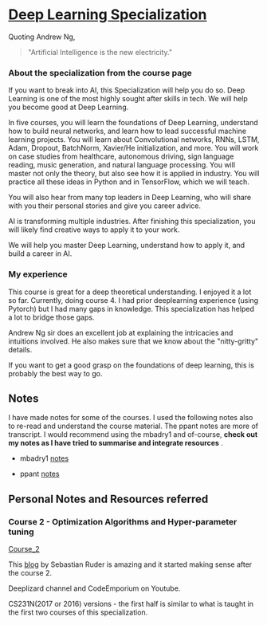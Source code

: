 # [Deep Learning Specialization](https://www.coursera.org/specializations/deep-learning)

Quoting Andrew Ng,
> "Artificial Intelligence is the new electricity."
   

### About the specialization from the course page

If you want to break into AI, this Specialization will help you do so. Deep Learning is one of the most highly sought after skills in tech. We will help you become good at Deep Learning.

In five courses, you will learn the foundations of Deep Learning, understand how to build neural networks, and learn how to lead successful machine learning projects. You will learn about Convolutional networks, RNNs, LSTM, Adam, Dropout, BatchNorm, Xavier/He initialization, and more. You will work on case studies from healthcare, autonomous driving, sign language reading, music generation, and natural language processing. You will master not only the theory, but also see how it is applied in industry. You will practice all these ideas in Python and in TensorFlow, which we will teach.

You will also hear from many top leaders in Deep Learning, who will share with you their personal stories and give you career advice.

AI is transforming multiple industries. After finishing this specialization, you will likely find creative ways to apply it to your work.

We will help you master Deep Learning, understand how to apply it, and build a career in AI.

### My experience
This course is great for a deep theoretical understanding. I enjoyed it a lot so far. Currently, doing course 4. 
I had prior deeplearning experience (using Pytorch) but I had many gaps in knowledge. This specialization has helped a lot
to bridge those gaps.

Andrew Ng sir does an excellent job at explaining the intricacies and intuitions involved. He also makes sure that 
we know about the "nitty-gritty" details.

If you want to get a good grasp on the foundations of deep learning, this is probably the best way to go.

## Notes

I have made notes for some of the courses. I used the following notes also to re-read and understand 
the course material. The ppant notes are more of transcript. I would recommend using the mbadry1 and 
of-course, **check out my notes as I have tried to summarise and integrate resources** .

- mbadry1 [notes](https://github.com/mbadry1/DeepLearning.ai-Summary) 

- ppant [notes](https://github.com/ppant/deeplearning.ai-notes)

## Personal Notes and Resources referred

### Course 2 - Optimization Algorithms and Hyper-parameter tuning

[Course_2](https://github.com/sankalp1999/Deeplearning.ai-specialization/tree/master/course2_optimization_algos)

This [blog](https://ruder.io/optimizing-gradient-descent/) by Sebastian Ruder is amazing and it started making sense after the course 2.

Deeplizard channel and CodeEmporium on Youtube. 

CS231N(2017 or 2016) versions - the first half is similar to what is taught in the first two courses of this specialization. 



